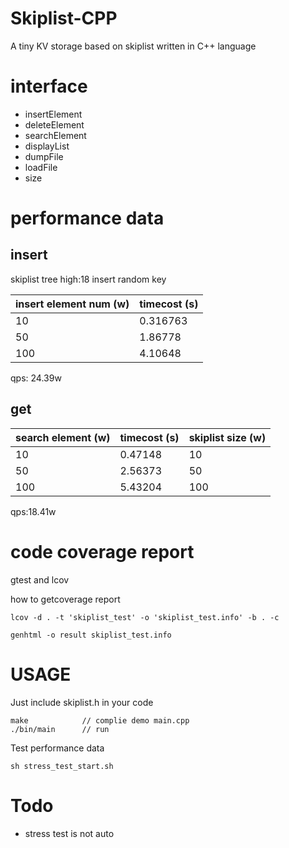 # Skiplist-CPP

 A tiny KV storage based on skiplist written in C++ language

# interface

* insertElement
* deleteElement 
* searchElement
* displayList
* dumpFile 
* loadFile
* size

# performance data  

## insert

skiplist tree high:18
insert random key

|insert element num (w) | timecost (s)  |
|---|---|
|10 |0.316763 |
|50 |1.86778 |
|100 |4.10648 |

qps: 24.39w

## get

|search element (w) |timecost (s) |skiplist size (w)|
|---|---| --- |
|10|0.47148 |10|
|50|2.56373 |50|
|100|5.43204 |100|

qps:18.41w


# code coverage report 

gtest and  lcov

[](file:///Users/sunxiuyang/Downloads/tmp/result/home/users/sunxiuyang/workspace/baidu/personal-code/sunxiuyang/index.html)

how to getcoverage report  

```
lcov -d . -t 'skiplist_test' -o 'skiplist_test.info' -b . -c  

genhtml -o result skiplist_test.info
```

# USAGE

Just include skiplist.h in your code

```
make            // complie demo main.cpp
./bin/main      // run 
```

Test performance data 

```
sh stress_test_start.sh 
```


# Todo 

* stress test is not auto
